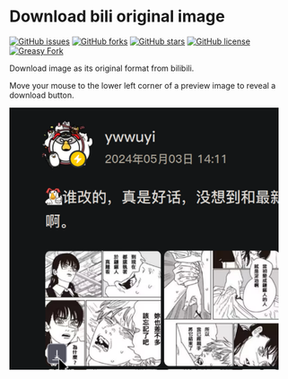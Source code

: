 # Download bili original image

[![GitHub issues ](https://img.shields.io/github/issues/LucunJi/download-bili-original-image?style=flat-square   )](https://github.com/LucunJi/download-bili-original-image)
[![GitHub forks  ](https://img.shields.io/github/forks/LucunJi/download-bili-original-image?style=flat-square    )](https://github.com/LucunJi/download-bili-original-image)
[![GitHub stars  ](https://img.shields.io/github/stars/LucunJi/download-bili-original-image?style=flat-square    )](https://github.com/LucunJi/download-bili-original-image)
[![GitHub license](https://img.shields.io/github/license/LucunJi/download-bili-original-image?style=flat-square  )](https://github.com/LucunJi/download-bili-original-image/blob/master/LICENSE)
[![Greasy Fork](https://img.shields.io/badge/-GreasyFork-960000?style=flat-square)](https://greasyfork.org/en/scripts/494018-download-bili-original-image)

Download image as its original format from bilibili.

Move your mouse to the lower left corner of a preview image to reveal a download button.

![example.png](https://github.com/LucunJi/download-bili-original-image/blob/main/example.png?raw=true)
